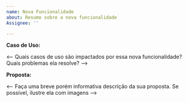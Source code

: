 ```yaml
---
name: Nova Funcionalidade
about: Resumo sobre a nova funcionalidade
Assignee: ''

---
```


**Caso de Uso:**

<-- Quais casos de uso são impactados por essa nova funcionalidade? Quais problemas ela resolve? -->

**Proposta:**

<-- Faça uma breve porém informativa descrição da sua proposta. Se possível, ilustre ela com imagens -->
